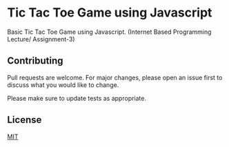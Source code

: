 # Tic Tac Toe Game using Javascript

Basic Tic Tac Toe Game using Javascript. (Internet Based Programming Lecture/ Assignment-3) 

## Contributing
Pull requests are welcome. For major changes, please open an issue first to discuss what you would like to change.

Please make sure to update tests as appropriate.

## License
[MIT](https://choosealicense.com/licenses/mit/)
